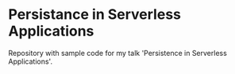 # Persistance in Serverless Applications

Repository with sample code for my talk 'Persistence in Serverless Applications'.
